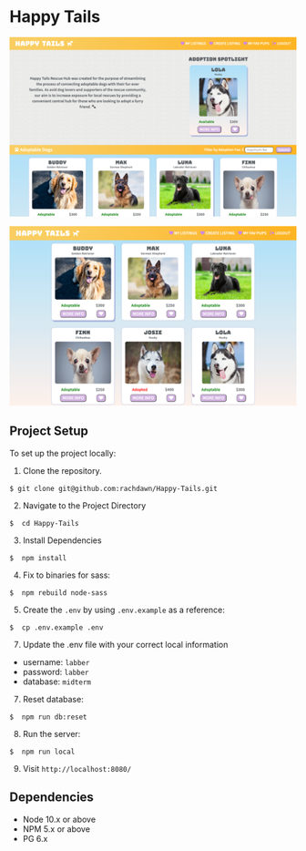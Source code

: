 Happy Tails
=========

!["Landing Page"](https://github.com/rachdawn/Happy-Tails/blob/master/project-screenshots/LandingPage.png?raw=true)

!["Listings"](https://github.com/rachdawn/Happy-Tails/blob/master/project-screenshots/Listings.png?raw=true)

## Project Setup

To set up the project locally:

1. Clone the repository.
```
$ git clone git@github.com:rachdawn/Happy-Tails.git
```

2. Navigate to the Project Directory

```
$  cd Happy-Tails
```

3. Install Dependencies

```
$  npm install
```

4. Fix to binaries for sass:
```
$  npm rebuild node-sass
```

5. Create the `.env` by using `.env.example` as a reference:
```
$  cp .env.example .env
```
   
7. Update the .env file with your correct local information 
  - username: `labber` 
  - password: `labber` 
  - database: `midterm`

7. Reset database:
```
$  npm run db:reset
```

8. Run the server:
```
$  npm run local
```
9. Visit `http://localhost:8080/`

## Dependencies

- Node 10.x or above
- NPM 5.x or above
- PG 6.x
